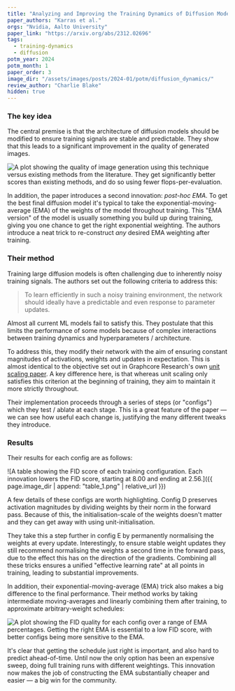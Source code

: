 ```yaml
---
title: "Analyzing and Improving the Training Dynamics of Diffusion Models"
paper_authors: "Karras et al."
orgs: "Nvidia, Aalto University"
paper_link: "https://arxiv.org/abs/2312.02696"
tags:
  - training-dynamics
  - diffusion
potm_year: 2024
potm_month: 1
paper_order: 3
image_dir: "/assets/images/posts/2024-01/potm/diffusion_dynamics/"
review_author: "Charlie Blake"
hidden: true
---
```


### The key idea

The central premise is that the architecture of diffusion models should be modified to ensure training signals are stable and predictable. They show that this leads to a significant improvement in the quality of generated images.

<img class="constrained_img" src="{{ page.image_dir | append: 'figure_1.png' | relative_url }}" alt="A plot showing the quality of image generation using this technique versus existing methods from the literature. They get significantly better scores than existing methods, and do so using fewer flops-per-evaluation.">

In addition, the paper introduces a second innovation: _post-hoc EMA_. To get the best
final diffusion model it's typical to take the exponential-moving-average (EMA) of
the weights of the model throughout training. This "EMA version" of the model is usually
something you build up during training, giving you one chance to get the right exponential weighting. The authors introduce a neat trick to re-construct _any_ desired EMA weighting after training.

### Their method

Training large diffusion models is often challenging due to inherently noisy training signals. The authors set out the following criteria to address this:

> To learn efficiently in such a noisy training environment, the network should ideally have a predictable and even response to parameter updates.

Almost all current ML models fail to satisfy this. They postulate that this limits the performance of some models because of complex interactions between training dynamics and hyperparameters / architecture.

To address this, they modify their network with the aim of ensuring constant magnitudes of activations, weights and updates in expectation. This is almost identical to the objective set out in Graphcore Research's own [unit scaling paper](https://arxiv.org/abs/2303.11257). A key difference here, is that whereas unit scaling only satisfies this criterion at the beginning of training, they aim to maintain it more strictly throughout.

Their implementation proceeds through a series of steps (or "configs") which they test / ablate at each stage. This is a great feature of the paper — we can see how useful each change is, justifying the many different tweaks they introduce.

### Results

Their results for each config are as follows:

![A table showing the FID score of each training configuration. Each innovation lowers the FID score, starting at 8.00 and ending at 2.56.]({{ page.image_dir | append: "table_1.png" | relative_url }})

A few details of these configs are worth highlighting. Config D preserves activation magnitudes by dividing weights by their norm in the forward pass. Because of this, the initialisation-scale of the weights doesn't matter and they can get away with using unit-initialisation.

They take this a step further in config E by permanently normalising the weights at every update. Interestingly, to ensure stable weight updates they still recommend normalising the weights a second time in the forward pass, due to the effect this has on the direction of the gradients. Combining all these tricks ensures a unified "effective learning rate" at all points in training, leading to substantial improvements.

In addition, their exponential-moving-average (EMA) trick also makes a big difference to the final performance. Their method works by taking intermediate moving-averages and linearly combining them after training, to approximate arbitrary-weight schedules:

<img class="constrained_img" src="{{ page.image_dir | append: 'figure_5a.png' | relative_url }}" alt="A plot showing the FID quality for each config over a range of EMA percentages. Getting the right EMA is essential to a low FID score, with better configs being more sensitive to the EMA.">

It's clear that getting the schedule just right is important, and also hard to predict ahead-of-time. Until now the only option has been an expensive sweep, doing full training runs with different weightings. This innovation now makes the job of constructing the EMA substantially cheaper and easier — a big win for the community.
